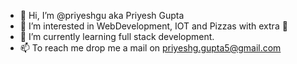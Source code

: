 - 👋 Hi, I’m @priyeshgu aka Priyesh Gupta
- 👀 I’m interested in WebDevelopment, IOT and Pizzas with extra 🧀
- 🌱 I’m currently learning full stack development.
- 📫 To reach me drop me a mail on priyeshg.gupta5@gmail.com

<!---
priyeshgu/priyeshgu is a ✨ special ✨ repository because its `README.md` (this file) appears on your GitHub profile.
You can click the Preview link to take a look at your changes.
--->
